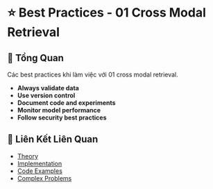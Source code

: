 # ⭐ Best Practices - 01 Cross Modal Retrieval

## 🎯 Tổng Quan

Các best practices khi làm việc với 01 cross modal retrieval.

- **Always validate data**
- **Use version control**
- **Document code and experiments**
- **Monitor model performance**
- **Follow security best practices**

## 🔗 Liên Kết Liên Quan

- [Theory](./THEORY_01_cross_modal_retrieval.md)
- [Implementation](./IMPLEMENTATION_01_cross_modal_retrieval.md)
- [Code Examples](./CODE_EXAMPLES_01_cross_modal_retrieval.md)
- [Complex Problems](./COMPLEX_PROBLEMS.md)
